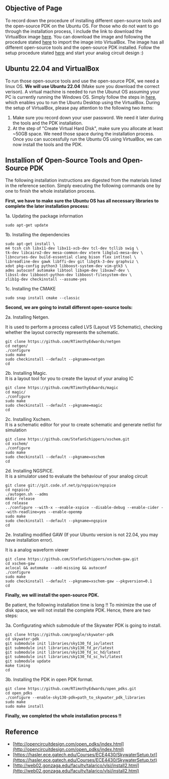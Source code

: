 ## Objective of Page
To record down the procedure of installing different open-source tools and the open-source PDK on the Ubuntu OS.
For those who do not want to go through the installation process, I include the link to download the VirtualBox image [here](!).
You can download the image and following the procedure stated [here](https://docs.oracle.com/en/virtualization/virtualbox/6.0/user/ovf.html#ovf-import-appliance) to import the image into VirtualBox.
The image has all different open-source tools and the open-source PDK installed.  Follow the setup procedure stated [here](https://github.com/eescottie/opensrc_analog) and start your analog circuit design :)

## Ubuntu 22.04 and VirtualBox
To run those open-source tools and use the open-source PDK, we need a linux OS.  **We will use Ubuntu 22.04** (Make sure you download the correct verison).
A virtual machine is needed to run the Ubunut OS assuming your PC is currently running the Windows OS.
Simply follow the steps in [here](https://ubuntu.com/tutorials/how-to-run-ubuntu-desktop-on-a-virtual-machine-using-virtualbox#1-overview), which enables you to run the Ubuntu Desktop using the VirtualBox.
During the setup of VirtualBox, please pay attention to the following two items:
1. Make sure you record down your user password.  We need it later during the tools and the PDK installation.
2. At the step of "Create Virtual Hard Disk", make sure you allocate at least ~50GB space.  We need those space during the installation process.
Once you can successfully run the Ubuntu OS using VirtualBox, we can now install the tools and the PDK.

## Installion of Open-Source Tools and Open-Source PDK
The following installation instructions are digested from the materials listed in the reference section.
Simply executing the following commands one by one to finish the whole installation process.

**First, we have to make sure the Ubuntu OS has all necessary libraries to complete the later installation process:**

1a. Updating the package information
```
sudo apt-get update
```
1b. Installing the dependencies
```
sudo apt-get install \
m4 tcsh csh libx11-dev libx11-xcb-dev tcl-dev tcllib swig \
tk-dev libcairo2-dev mesa-common-dev xterm libglu1-mesa-dev \
libncurses-dev build-essential clang bison flex intltool \
libreadline-dev gawk libffi-dev git libgtk-3-dev graphviz \
xdot pkg-config python3 libboost-system-dev vim-gtk3 \
adms autoconf automake libtool libxpm-dev libxaw7-dev \
libssl-dev libboost-python-dev libboost-filesystem-dev \
zlib1g-dev checkinstall --assume-yes
```
1c. Installing the CMAKE
```
sudo snap install cmake --classic
```

**Second, we are going to install different open-source tools:**

2a.  Installing Netgen.

It is used to perform a process called LVS (Layout VS Schematic), checking whether the layout correctly represents the schematic.
```
git clone https://github.com/RTimothyEdwards/netgen
cd netgen/
./configure 
sudo make 
sudo checkinstall --default --pkgname=netgen
cd
```
2b.  Installing Magic.  
It is a layout tool for you to create the layout of your analog IC
```
git clone https://github.com/RTimothyEdwards/magic
cd magic/
./configure
sudo make
sudo checkinstall --default --pkgname=magic
cd
```
2c.  Installing Xschem.  
It is a schematic editor for your to create schematic and generate netlist for simulation
```
git clone https://github.com/StefanSchippers/xschem.git
cd xschem/
./configure
sudo make
sudo checkinstall --default --pkgname=xschem
cd
```
2d.  Installing NGSPICE.  
It is a simulator used to evaluate the behaviour of your analog circuit
```
git clone git://git.code.sf.net/p/ngspice/ngspice
cd ngspice/
./autogen.sh --adms
mkdir release
cd release 
../configure --with-x --enable-xspice --disable-debug --enable-cider --with-readline=yes --enable-openmp
sudo make
sudo checkinstall --default --pkgname=ngspice
cd
```
2e. Installing modified GAW (If your Ubuntu version is not 22.04, you may have installation error).

It is a analog waveform viewer
```
git clone https://github.com/StefanSchippers/xschem-gaw.git
cd xschem-gaw
aclocal && automake --add-missing && autoconf
./configure
sudo make
sudo checkinstall --default --pkgname=xschem-gaw --pkgversion=0.1
cd
```
**Finally, we will install the open-source PDK.**

Be patient, the following installation time is long !!
To minimize the use of disk space, we will not install the complete PDK.  Hence, there are two steps:

3a.  Configurating which submodule of the Skywater PDK is going to install.
```
git clone https://github.com/google/skywater-pdk
cd skywater-pdk
git submodule init libraries/sky130_fd_io/latest
git submodule init libraries/sky130_fd_pr/latest
git submodule init libraries/sky130_fd_sc_hd/latest
git submodule init libraries/sky130_fd_sc_hvl/latest
git submodule update
make timing
cd
```
3b.  Installing the PDK in open PDK format.
```
git clone https://github.com/RTimothyEdwards/open_pdks.git
cd open_pdks
./configure --enable-sky130-pdk=path_to_skywater_pdk_libraries
sudo make
sudo make install
```
**Finally, we completed the whole installation process !!**

## Reference
- [http://opencircuitdesign.com/open_pdks/index.html](http://opencircuitdesign.com/open_pdks/index.html)
- [https://hasler.ece.gatech.edu/Courses/ECE4430/SkywaterSetup.txt](https://hasler.ece.gatech.edu/Courses/ECE4430/SkywaterSetup.txt)
- [http://web02.gonzaga.edu/faculty/talarico/vlsi/install2.html](http://web02.gonzaga.edu/faculty/talarico/vlsi/install2.html)
